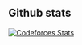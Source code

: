 ## Github stats

[![Codeforces Stats](https://codeforces-readme-stats.vercel.app/api/card?username=bhaveshlalwani05&theme=github_dark&disable_animations=false&show_icons=true&force_username=true)](https://codeforces.com/profile/bhaveshlalwani05)

<!--
**bhavesh-lalwani/bhavesh-lalwani** is a ✨ _special_ ✨ repository because its `README.md` (this file) appears on your GitHub profile.

Here are some ideas to get you started:

- 🔭 I’m currently working on ...
- 🌱 I’m currently learning ...
- 👯 I’m looking to collaborate on ...
- 🤔 I’m looking for help with ...
- 💬 Ask me about ...
- 📫 How to reach me: ...
- 😄 Pronouns: ...
- ⚡ Fun fact: ...
-->
